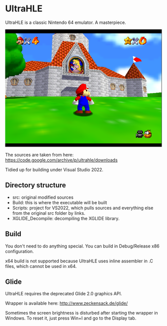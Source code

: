 # UltraHLE

UltraHLE is a classic Nintendo 64 emulator. A masterpiece.

![mario](mario.png)

The sources are taken from here: https://code.google.com/archive/p/ultrahle/downloads

Tidied up for building under Visual Studio 2022.

## Directory structure

- src: original modified sources
- Build: this is where the executable will be built
- Scripts: project for VS2022, which pulls sources and everything else from the original src folder by links.
- XGLIDE_Decompile: decompiling the XGLIDE library.

## Build

You don't need to do anything special. You can build in Debug/Release x86 configuration.

x64 build is not supported because UltraHLE uses inline assembler in .C files, which cannot be used in x64.

## Glide

UltraHLE requires the deprecated Glide 2.0 graphics API.

Wrapper is available here: http://www.zeckensack.de/glide/

Sometimes the screen brightness is disturbed after starting the wrapper in Windows. To reset it, just press Win+I and go to the Display tab.
